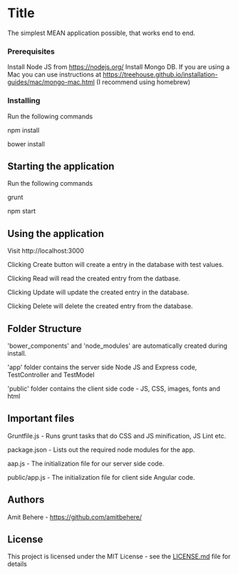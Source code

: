 # Title #

The simplest MEAN application possible, that works end to end.


### Prerequisites

Install Node JS from https://nodejs.org/
Install Mongo DB. If you are using a Mac you can use instructions at https://treehouse.github.io/installation-guides/mac/mongo-mac.html (I recommend using homebrew) 

### Installing

Run the following commands

npm install

bower install

## Starting the application

Run the following commands

grunt

npm start

## Using the application

Visit http://localhost:3000

Clicking Create button will create a entry in the database with test values.

Clicking Read will read the created entry from the datbase.

Clicking Update will update the created entry in the database.

Clicking Delete will delete the created entry from the database.

## Folder Structure

'bower_components' and 'node_modules' are automatically created during install.

'app' folder contains the server side Node JS and Express code, TestController and TestModel

'public' folder contains the client side code - JS, CSS, images, fonts and html

## Important files

Gruntfile.js - Runs grunt tasks that do CSS and JS minification, JS Lint etc.

package.json - Lists out the required node modules for the app. 

aap.js - The initialization file for our server side code.

public/app.js - The initialization file for client side Angular code.

## Authors

Amit Behere - https://github.com/amitbehere/

## License

This project is licensed under the MIT License - see the [LICENSE.md](LICENSE.md) file for details


